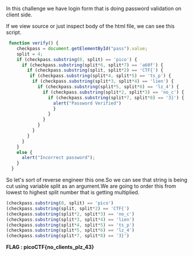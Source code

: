In this challenge we have login form that is doing password validation on client side.  

If we view source or just inspect body of the html file, we can see this script.  

```javascript
 function verify() {
    checkpass = document.getElementById("pass").value;
    split = 4;
    if (checkpass.substring(0, split) == 'pico') {
      if (checkpass.substring(split*6, split*7) == 'a60f') {
        if (checkpass.substring(split, split*2) == 'CTF{') {
         if (checkpass.substring(split*4, split*5) == 'ts_p') {
          if (checkpass.substring(split*3, split*4) == 'lien') {
            if (checkpass.substring(split*5, split*6) == 'lz_4') {
              if (checkpass.substring(split*2, split*3) == 'no_c') {
                if (checkpass.substring(split*7, split*8) == '3}') {
                  alert("Password Verified")
                  }
                }
              }
            }
          }
        }
      }
    }
    else {
      alert("Incorrect password");
    }
  }
```

So let's sort of reverse engineer this one.So we can see that string is being cut using variable split as an argument.We are going to order this from lowest to highest split number that is getting multiplied.<br>

```javascript
(checkpass.substring(0, split) == 'pico')
(checkpass.substring(split, split*2) == 'CTF{')
(checkpass.substring(split*2, split*3) == 'no_c')
(checkpass.substring(split*3, split*4) == 'lien')
(checkpass.substring(split*4, split*5) == 'ts_p')
(checkpass.substring(split*5, split*6) == 'lz_4')
(checkpass.substring(split*7, split*8) == '3}')
```


<b>FLAG : picoCTF{no_clients_plz_43}</b>
